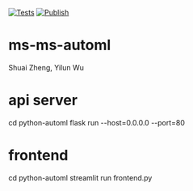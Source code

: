[![Tests](https://github.com/szheng3/ms-automl/actions/workflows/python-app.yml/badge.svg)](https://github.com/szheng3/ms-automl/actions/workflows/python-app.yml)
[![Publish](https://github.com/szheng3/ms-automl/actions/workflows/publish.yml/badge.svg)](https://github.com/szheng3/ms-automl/actions/workflows/publish.yml)


# ms-ms-automl
Shuai Zheng, Yilun Wu

# api server
cd python-automl
flask run --host=0.0.0.0 --port=80

# frontend
cd python-automl
streamlit run frontend.py

